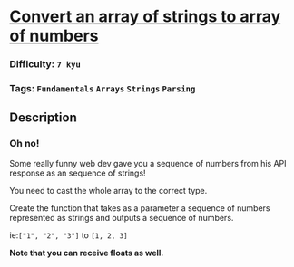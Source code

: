 # [Convert an array of strings to array of numbers](httpshttps://www.codewars.com/kata/5783d8f3202c0e486c001d23)

### Difficulty: `7 kyu`

### Tags: `Fundamentals` `Arrays` `Strings` `Parsing`

## Description

### Oh no!
Some really funny web dev gave you a sequence of numbers from his API response as an sequence of strings!

You need to cast the whole array to the correct type.

Create the function that takes as a parameter a sequence of numbers represented as strings and outputs a sequence of numbers.

ie:`["1", "2", "3"]` to `[1, 2, 3]`

**Note that you can receive floats as well.**